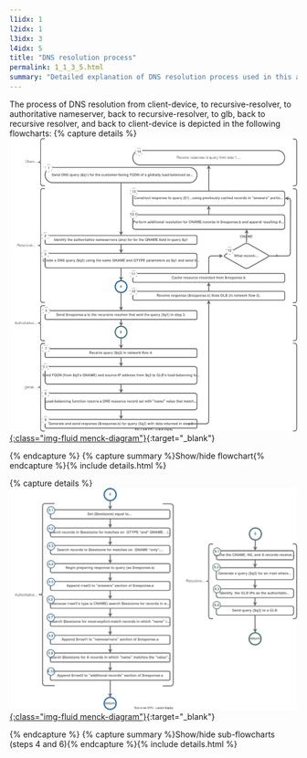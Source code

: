 ```yaml
---
l1idx: 1
l2idx: 1
l3idx: 3
l4idx: 5
title: "DNS resolution process"
permalink: 1_1_3_5.html
summary: "Detailed explanation of DNS resolution process used in this architecture."
---
```


The process of DNS resolution from client-device, to recursive-resolver, to authoritative nameserver, back to recursive-resolver, to glb, back to recursive resolver, and back to client-device is depicted in the following flowcharts:
{% capture details %}
[![image](./dglb-resolution-flowchart.drawio.svg){:class="img-fluid menck-diagram"}](./pages/1/1%20(dglb)/dglb-resolution-flowchart.drawio.svg){:target="_blank"}

{% endcapture %}
{% capture summary %}Show/hide flowchart{% endcapture %}{% include details.html %}

{% capture details %}
[![image](./dglb-resolution-flowchart4.drawio.svg){:class="img-fluid menck-diagram"}](./pages/1/1%20(dglb)/dglb-resolution-flowchart4.drawio.svg){:target="_blank"}

{% endcapture %}
{% capture summary %}Show/hide sub-flowcharts (steps 4 and 6){% endcapture %}{% include details.html %}
